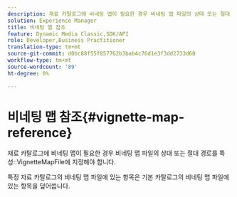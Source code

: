 ```yaml
---
description: 재료 카탈로그에 비네팅 맵이 필요한 경우 비네팅 맵 파일의 상대 또는 절대 경로를 VignetteMapFile 속성에 지정해야 합니다.
solution: Experience Manager
title: 비네팅 맵 참조
feature: Dynamic Media Classic,SDK/API
role: Developer,Business Practitioner
translation-type: tm+mt
source-git-commit: d0bc88f55f857762b3bab4c76d1e3f3dd2733d60
workflow-type: tm+mt
source-wordcount: '89'
ht-degree: 0%

---
```



# 비네팅 맵 참조{#vignette-map-reference}

재료 카탈로그에 비네팅 맵이 필요한 경우 비네팅 맵 파일의 상대 또는 절대 경로를 특성::VignetteMapFile에 지정해야 합니다.

특정 자료 카탈로그의 비네팅 맵 파일에 있는 항목은 기본 카탈로그의 비네팅 맵 파일에 있는 항목을 덮어씁니다.
